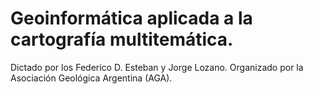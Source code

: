 # Geoinformática aplicada a la cartografía multitemática. 
Dictado por los Federico D. Esteban y Jorge Lozano.
Organizado por la Asociación Geológica Argentina (AGA).
